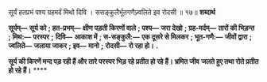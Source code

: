 सूर्यं हतप्रभं पश्य ग्रहमर्दं मिथो दिवि । ससङ्कुलैर्भूतगणैज्र्वलिते इव रोदसी ॥ १७॥ **शब्दार्थ** 

**सूर्यम्—** **सूर्य को** **; हत-प्रभम्—** **क्षीण पड़ती किरणों वाले** **; पश्य—** **जरा देखो** **; ग्रह-मर्दम्—** **तारों की भिड़न्त** **; मिथ:—** **परस्पर** **;** **दिवि—** **आकाश में** **; स-सङ्कुलै:—** **एक दूसरे से मिलकर** **; भूत-गणै:—** **जीवों द्वारा** **; ज्वलिते—** **जलाया जाकर** **; इव—** **मानो** **;** **रोदसी—** **रो रहा हो।** **.** 

**सूर्य की किरणें मन्द पड़ रही हैं और तारे परस्पर भिड़ रहे प्रतीत हो रहे हैं। भ्रमित जीव** **जलते हुए तथा रोते प्रतीत हो रहे हैं।** **** 